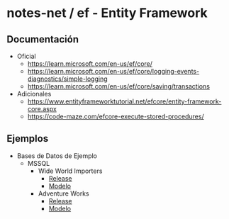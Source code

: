# notes-net / ef - Entity Framework

## Documentación

- Oficial
  - <https://learn.microsoft.com/en-us/ef/core/>
  - <https://learn.microsoft.com/en-us/ef/core/logging-events-diagnostics/simple-logging>
  - <https://learn.microsoft.com/en-us/ef/core/saving/transactions>
- Adicionales
  - <https://www.entityframeworktutorial.net/efcore/entity-framework-core.aspx>
  - <https://code-maze.com/efcore-execute-stored-procedures/>

## Ejemplos

- Bases de Datos de Ejemplo
  - MSSQL
    - Wide World Importers
      - [Release](https://github.com/Microsoft/sql-server-samples/releases/tag/wide-world-importers-v1.0)
      - [Modelo](https://dataedo.com/samples/html/WideWorldImporters)
    - Adventure Works
      - [Release](https://github.com/Microsoft/sql-server-samples/releases/tag/adventureworks)
      - [Modelo](https://dataedo.com/samples/html/AdventureWorks/)

